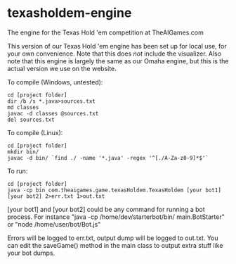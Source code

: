 texasholdem-engine
============

The engine for the Texas Hold 'em competition at TheAIGames.com

This version of our Texas Hold 'em engine has been set up for local use, for your own convenience. Note that this does *not* include the visualizer. Also note that this engine is largely the same as our Omaha engine, but this is the actual version we use on the website.

To compile (Windows, untested):

    cd [project folder]
    dir /b /s *.java>sources.txt
    md classes
    javac -d classes @sources.txt
    del sources.txt

To compile (Linux):

    cd [project folder]
    mkdir bin/
    javac -d bin/ `find ./ -name '*.java' -regex '^[./A-Za-z0-9]*$'`
    
To run:

    cd [project folder]
    java -cp bin com.theaigames.game.texasHoldem.TexasHoldem [your bot1] [your bot2] 2>err.txt 1>out.txt

[your bot1] and [your bot2] could be any command for running a bot process. For instance "java -cp /home/dev/starterbot/bin/ main.BotStarter" or "node /home/user/bot/Bot.js"

Errors will be logged to err.txt, output dump will be logged to out.txt. You can edit the saveGame() method in the main class to output extra stuff like your bot dumps.
